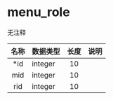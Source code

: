 # menu_role

无注释


| 名称 | 数据类型 | 长度  |  说明 |
| :--: | :--- | :------: |  :----: |
|*id | integer| 10 |     |
|mid | integer| 10 |     |
|rid | integer| 10 |     |
